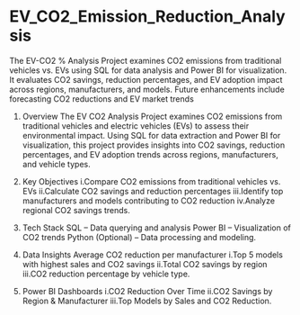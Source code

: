 # EV_CO2_Emission_Reduction_Analysis
The EV-CO2 % Analysis Project examines CO2 emissions from traditional vehicles vs. EVs using SQL for data analysis and Power BI for visualization. It evaluates CO2 savings, reduction percentages, and EV adoption impact across regions, manufacturers, and models. Future enhancements include forecasting CO2 reductions and EV market trends
1. Overview
The EV CO2 Analysis Project examines CO2 emissions from traditional vehicles and electric vehicles (EVs) to assess their environmental impact. Using SQL for data extraction and Power BI for visualization, this project provides insights into CO2 savings, reduction percentages, and EV adoption trends across regions, manufacturers, and vehicle types.

2. Key Objectives
i.Compare CO2 emissions from traditional vehicles vs. EVs
ii.Calculate CO2 savings and reduction percentages
iii.Identify top manufacturers and models contributing to CO2 reduction
iv.Analyze regional CO2 savings trends.

2. Tech Stack
SQL – Data querying and analysis
Power BI – Visualization of CO2 trends
Python (Optional) – Data processing and modeling.

3. Data Insights
Average CO2 reduction per manufacturer
i.Top 5 models with highest sales and CO2 savings
ii.Total CO2 savings by region
iii.CO2 reduction percentage by vehicle type.

4. Power BI Dashboards
i.CO2 Reduction Over Time
ii.CO2 Savings by Region & Manufacturer
iii.Top Models by Sales and CO2 Reduction.

